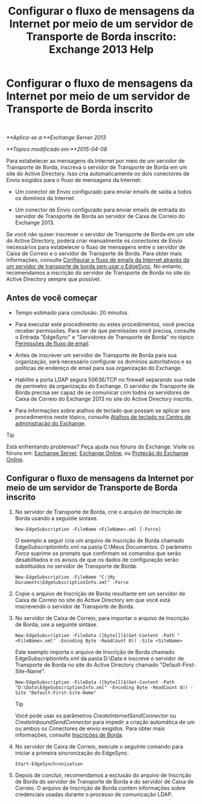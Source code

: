 ﻿---
title: 'Configurar o fluxo de mensagens da Internet por meio de um servidor de Transporte de Borda inscrito: Exchange 2013 Help'
TOCTitle: Configurar o fluxo de mensagens da Internet por meio de um servidor de Transporte de Borda inscrito
ms:assetid: d12ea770-99ce-4ab4-a373-96f2554641fa
ms:mtpsurl: https://technet.microsoft.com/pt-br/library/Bb738158(v=EXCHG.150)
ms:contentKeyID: 61183359
ms.date: 05/22/2018
mtps_version: v=EXCHG.150
ms.translationtype: MT
---

# Configurar o fluxo de mensagens da Internet por meio de um servidor de Transporte de Borda inscrito

 

_**Aplica-se a:**Exchange Server 2013_

_**Tópico modificado em:**2015-04-08_

Para estabelecer as mensagens da Internet por meio de um servidor de Transporte de Borda, inscreva o servidor de Transporte de Borda em um site do Active Directory. Isso cria automaticamente os dois conectores de Envio exigidos para o fluxo de mensagens da Internet:

  - Um conector de Envio configurado para enviar emails de saída a todos os domínios da Internet.

  - Um conector de Envio configurado para enviar emails de entrada do servidor de Transporte de Borda ao servidor de Caixa de Correio do Exchange 2013.

Se você não quiser inscrever o servidor de Transporte de Borda em um site do Active Directory, poderá criar manualmente os conectores de Envio necessários para estabelecer o fluxo de mensagens entre o servidor de Caixa de Correio e o servidor de Transporte de Borda. Para obter mais informações, consulte [Configurar o fluxo de emails da Internet através de um servidor de transporte de borda sem usar o EdgeSync](configure-internet-mail-flow-through-an-edge-transport-server-without-using-edgesync-exchange-2013-help.md). No entanto, recomendamos a inscrição do servidor de Transporte de Borda no site do Active Directory sempre que possível.

## Antes de você começar

  - Tempo estimado para conclusão: 20 minutos.

  - Para executar este procedimento ou estes procedimentos, você precisa receber permissões. Para ver de que permissões você precisa, consulte o Entrada "EdgeSync" e "Servidores de Transporte de Borda" no tópico [Permissões de fluxo de email](mail-flow-permissions-exchange-2013-help.md).

  - Antes de inscrever um servidor de Transporte de Borda para sua organização, será necessário configurar os domínios autoritativos e as políticas de endereço de email para sua organização do Exchange.

  - Habilite a porta LDAP segura 50636/TCP no firewall separando sua rede de perímetro da organização do Exchange. O servidor de Transporte de Borda precisa ser capaz de se comunicar com todos os servidores de Caixa de Correio do Exchange 2013 no site do Active Directory inscrito.

  - Para informações sobre atalhos de teclado que possam se aplicar aos procedimentos neste tópico, consulte [Atalhos de teclado no Centro de administração do Exchange](keyboard-shortcuts-in-the-exchange-admin-center-exchange-online-protection-help.md).


> [!TIP]
> Está enfrentando problemas? Peça ajuda nos fóruns do Exchange. Visite os fóruns em: <A href="https://go.microsoft.com/fwlink/p/?linkid=60612">Exchange Server</A>, <A href="https://go.microsoft.com/fwlink/p/?linkid=267542">Exchange Online</A>, ou <A href="https://go.microsoft.com/fwlink/p/?linkid=285351">Proteção do Exchange Online</A>.



## Configurar o fluxo de mensagens da Internet por meio de um servidor de Transporte de Borda inscrito

1.  No servidor de Transporte de Borda, crie o arquivo de Inscrição de Borda usando a seguinte sintaxe.
    
        New-EdgeSubscription -FileName <FileName>.xml [-Force]
    
    O exemplo a seguir cria um arquivo de Inscrição de Borda chamado EdgeSubscriptionInfo.xml na pasta C:\\Meus Documentos. O parâmetro *Force* suprime os prompts que confirmam os comandos que serão desabilitados e os avisos de que os dados de configuração serão substituídos no servidor de Transporte de Borda.
    
        New-EdgeSubscription -FileName "C:\My Documents\EdgeSubscriptionInfo.xml" -Force

2.  Copie o arquivo de Inscrição de Borda resultante em um servidor de Caixa de Correio no site do Active Directory em que você está inscrevendo o servidor de Transporte de Borda.

3.  No servidor de Caixa de Correio, para importar o arquivo de Inscrição de Borda, use a seguinte sintaxe.
    
        New-EdgeSubscription -FileData ([byte[]]$(Get-Content -Path "<FileName>.xml" -Encoding Byte -ReadCount 0)) -Site <SiteName>
    
    Este exemplo importa o arquivo de Inscrição de Borda chamado EdgeSubscriptionInfo.xml da pasta D:\\Data e inscreve o servidor de Transporte de Borda no site do Active Directory chamado "Default-First-Site-Name".
    
        New-EdgeSubscription -FileData ([byte[]]$(Get-Content -Path "D:\Data\EdgeSubscriptionInfo.xml" -Encoding Byte -ReadCount 0)) -Site "Default-First-Site-Name"
    

    > [!TIP]
    > Você pode usar os parâmetros <EM>CreateInternetSendConnector</EM> ou <EM>CreateInboundSendConnector</EM> para impedir a criação automática de um ou ambos os Conectores de envio exigidos. Para obter mais informações, consulte <A href="edge-subscriptions-exchange-2013-help.md">Inscrições de Borda</A>.



4.  No servidor de Caixa de Correio, execute o seguinte comando para iniciar a primeira sincronização do EdgeSync.
    
        Start-EdgeSynchronization

5.  Depois de concluir, recomendamos a exclusão do arquivo de Inscrição de Borda do servidor de Transporte de Borda e do servidor de Caixa de Correio. O arquivo de Inscrição de Borda contém informações sobre credenciais usadas durante o processo de comunicação LDAP.

